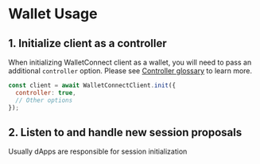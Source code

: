 # Wallet Usage

## 1. Initialize client as a controller

When initializing WalletConnect client as a wallet, you will need to pass an additional `controller` option. Please see [Controller glossary](/introduction/glossary#controller) to learn more.

```js
const client = await WalletConnectClient.init({
  controller: true,
  // Other options
});
```

## 2. Listen to and handle new session proposals

Usually dApps are responsible for session initialization

